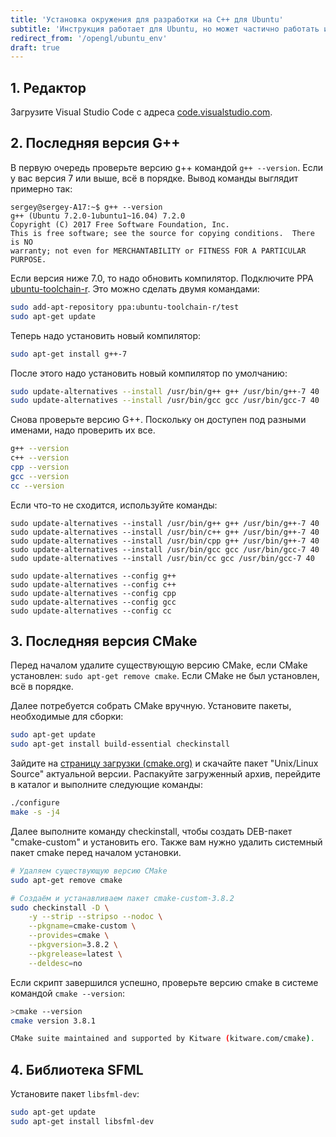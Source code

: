 ```yaml
---
title: 'Установка окружения для разработки на C++ для Ubuntu'
subtitle: 'Инструкция работает для Ubuntu, но может частично работать и в других дистрибутивах Linux'
redirect_from: '/opengl/ubuntu_env'
draft: true
---
```


## 1. Редактор

Загрузите Visual Studio Code с адреса [code.visualstudio.com](https://code.visualstudio.com/).

## 2. Последняя версия G++

В первую очередь проверьте версию g++ командой `g++ --version`. Если у вас версия 7 или выше, всё в порядке. Вывод команды выглядит примерно так:

```
sergey@sergey-A17:~$ g++ --version
g++ (Ubuntu 7.2.0-1ubuntu1~16.04) 7.2.0
Copyright (C) 2017 Free Software Foundation, Inc.
This is free software; see the source for copying conditions.  There is NO
warranty; not even for MERCHANTABILITY or FITNESS FOR A PARTICULAR PURPOSE.
```

Если версия ниже 7.0, то надо обновить компилятор. Подключите PPA [ubuntu-toolchain-r](https://launchpad.net/~ubuntu-toolchain-r/+archive/ubuntu/test). Это можно сделать двумя командами:

```bash
sudo add-apt-repository ppa:ubuntu-toolchain-r/test
sudo apt-get update
```

Теперь надо установить новый компилятор:

```bash
sudo apt-get install g++-7
```

После этого надо установить новый компилятор по умолчанию:

```bash
sudo update-alternatives --install /usr/bin/g++ g++ /usr/bin/g++-7 40
sudo update-alternatives --install /usr/bin/gcc gcc /usr/bin/gcc-7 40
```

Снова проверьте версию G++. Поскольку он доступен под разными именами, надо проверить их все.

```bash
g++ --version
c++ --version
cpp --version
gcc --version
cc --version
```

Если что-то не сходится, используйте команды:

```
sudo update-alternatives --install /usr/bin/g++ g++ /usr/bin/g++-7 40
sudo update-alternatives --install /usr/bin/c++ g++ /usr/bin/g++-7 40
sudo update-alternatives --install /usr/bin/cpp g++ /usr/bin/g++-7 40
sudo update-alternatives --install /usr/bin/gcc gcc /usr/bin/gcc-7 40
sudo update-alternatives --install /usr/bin/cc gcc /usr/bin/gcc-7 40

sudo update-alternatives --config g++
sudo update-alternatives --config c++
sudo update-alternatives --config cpp
sudo update-alternatives --config gcc
sudo update-alternatives --config cc
```

## 3. Последняя версия CMake

Перед началом удалите существующую версию CMake, если CMake установлен: `sudo apt-get remove cmake`. Если CMake не был установлен, всё в порядке.

Далее потребуется собрать CMake вручную. Установите пакеты, необходимые для сборки:

```bash
sudo apt-get update
sudo apt-get install build-essential checkinstall
```

Зайдите на [страницу загрузки (cmake.org)](https://cmake.org/download/) и скачайте пакет "Unix/Linux Source" актуальной версии. Распакуйте загруженный архив, перейдите в каталог и выполните следующие команды:

```bash
./configure
make -s -j4
```

Далее выполните команду checkinstall, чтобы создать DEB-пакет "cmake-custom" и установить его. Также вам нужно удалить системный пакет cmake перед началом установки.

```bash
# Удаляем существующую версию CMake
sudo apt-get remove cmake

# Создаём и устанавливаем пакет cmake-custom-3.8.2
sudo checkinstall -D \
    -y --strip --stripso --nodoc \
    --pkgname=cmake-custom \
    --provides=cmake \
    --pkgversion=3.8.2 \
    --pkgrelease=latest \
    --deldesc=no
```

Если скрипт завершился успешно, проверьте версию cmake в системе командой `cmake --version`:

```bash
>cmake --version
cmake version 3.8.1

CMake suite maintained and supported by Kitware (kitware.com/cmake).
```

## 4. Библиотека SFML

Установите пакет `libsfml-dev`:

```bash
sudo apt-get update
sudo apt-get install libsfml-dev
```
